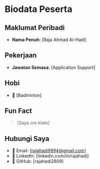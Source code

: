 # Biodata Peserta

## Maklumat Peribadi
- **Nama Penuh:** [Raja Ahmad Al-Hadi]

## Pekerjaan
- **Jawatan Semasa:** [Application Support]

## Hobi
- 🎯 [Badminton]

## Fun Fact
> [Saya ore klate]

## Hubungi Saya
- 📧 Email: [rajahadi9994@gmail.com]
- 🔗 LinkedIn: [linkedin.com/in/rajahadi]
- 🐙 GitHub: [rajahadi2809]